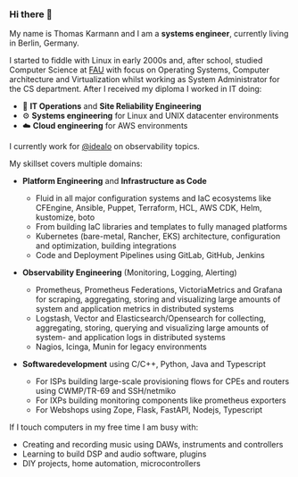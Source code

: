 ### Hi there 👋

My name is Thomas Karmann and I am a **systems engineer**, currently living in Berlin, Germany. 

I started to fiddle with Linux in early 2000s and, after school, studied Computer Science at [FAU](https://www.fau.eu/) with focus on Operating Systems, Computer architecture and Virtualization whilst working as System Administrator for the CS department. 
After I received my diploma I worked in IT doing:

- 🧯 **IT Operations** and **Site Reliability Engineering**
- ⚙️ **Systems engineering** for Linux and UNIX datacenter environments
- ☁️ **Cloud engineering** for AWS environments

I currently work for [@idealo](https://github.com/idealo) on observability topics.

My skillset covers multiple domains:

- **Platform Engineering** and **Infrastructure as Code** 
  - Fluid in all major configuration systems and IaC ecosystems like CFEngine, Ansible, Puppet, Terraform, HCL, AWS CDK, Helm, kustomize, boto
  - From building IaC libraries and templates to fully managed platforms
  - Kubernetes (bare-metal, Rancher, EKS) architecture, configuration and optimization, building integrations
  - Code and Deployment Pipelines using GitLab, GitHub, Jenkins
  
- **Observability Engineering** (Monitoring, Logging, Alerting)
  - Prometheus, Prometheus Federations, VictoriaMetrics and Grafana for scraping, aggregating, storing and visualizing large amounts of system and application metrics in distributed systems
  - Logstash, Vector and Elasticsearch/Opensearch for collecting, aggregating, storing, querying and visualizing large amounts of system- and application logs in distributed systems
  - Nagios, Icinga, Munin for legacy environments

- **Softwaredevelopment** using C/C++, Python, Java and Typescript
  - For ISPs building large-scale provisioning flows for CPEs and routers using CWMP/TR-69 and SSH/netmiko
  - For IXPs building monitoring components like prometheus exporters
  - For Webshops using Zope, Flask, FastAPI, Nodejs, Typescript
  
If I touch computers in my free time I am busy with:
- Creating and recording music using DAWs, instruments and controllers
- Learning to build DSP and audio software, plugins
- DIY projects, home automation, microcontrollers
